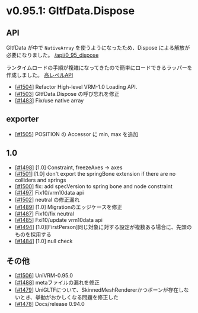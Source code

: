 # v0.95.1: GltfData.Dispose

## API

GltfData が中で `NativeArray` を使うようになったため、Dispose による解放が必要になりました。
[/api/0_95_dispose](/api/runtime-import/UniGLTF_GltfData)

ランタイムロードの手順が複雑になってきたので簡単にロードできるラッパーを作成しました。
[高レベルAPI ](/api/0_95_highlevel)

- [[\#1504](https://github.com/vrm-c/UniVRM/pull/1504)] Refactor High-level VRM-1.0 Loading API.
- [[\#1503](https://github.com/vrm-c/UniVRM/pull/1503)] GltfData.Dispose の呼び忘れを修正
- [[\#1483](https://github.com/vrm-c/UniVRM/pull/1483)] Fix/use native array

## exporter

- [[\#1505](https://github.com/vrm-c/UniVRM/pull/1505)] POSITION の Accessor に min, max を追加

## 1.0

- [[\#1498](https://github.com/vrm-c/UniVRM/pull/1498)] [1.0] Constraint, freezeAxes -> axes
- [[\#1501](https://github.com/vrm-c/UniVRM/pull/1501)] [1.0] don't export the springBone extension if there are no colliders and springs
- [[\#1500](https://github.com/vrm-c/UniVRM/pull/1500)] fix: add specVersion to spring bone and node constraint
- [[\#1497](https://github.com/vrm-c/UniVRM/pull/1497)] Fix10/vrm10data api
- [[\#1502](https://github.com/vrm-c/UniVRM/pull/1502)] neutral の修正漏れ
- [[\#1489](https://github.com/vrm-c/UniVRM/pull/1489)] [1.0] Migrationのエッジケースを修正
- [[\#1487](https://github.com/vrm-c/UniVRM/pull/1487)] Fix10/fix neutral
- [[\#1485](https://github.com/vrm-c/UniVRM/pull/1485)] Fxi10/update vrm10data api
- [[\#1494](https://github.com/vrm-c/UniVRM/pull/1494)] [1.0][FirstPerson]同じ対象に対する設定が複数ある場合に、先頭のものを採用する
- [[\#1484](https://github.com/vrm-c/UniVRM/pull/1484)] [1.0] null check

## その他

- [[\#1506](https://github.com/vrm-c/UniVRM/pull/1506)] UniVRM-0.95.0
- [[\#1488](https://github.com/vrm-c/UniVRM/pull/1488)] metaファイルの漏れを修正
- [[\#1479](https://github.com/vrm-c/UniVRM/pull/1479)] UniGLTFについて、SkinnedMeshRendererかつボーンが存在しないとき、挙動がおかしくなる問題を修正した
- [[\#1478](https://github.com/vrm-c/UniVRM/pull/1478)] Docs/release 0.94.0
